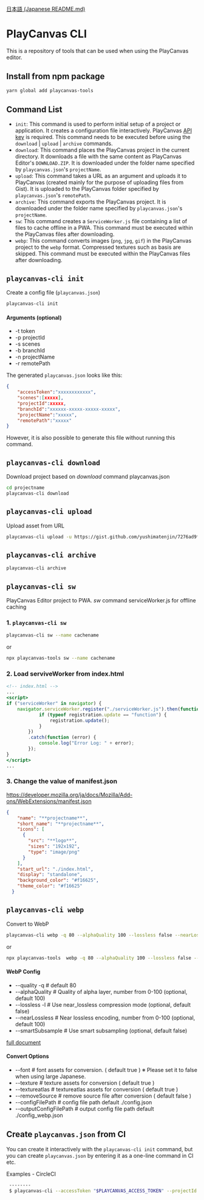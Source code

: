 [日本語 (Japanese README.md)](./README-ja.md)

# PlayCanvas CLI

This is a repository of tools that can be used when using the PlayCanvas editor.  

## Install from npm package

```bash
yarn global add playcanvas-tools
```

## Command List

- `init`: This command is used to perform initial setup of a project or application. It creates a configuration file interactively. PlayCanvas [API key](https://playcanvas.com/account) is required. This command needs to be executed before using the `download` | `upload` | `archive` commands.
-  `download`: This command places the PlayCanvas project in the current directory. It downloads a file with the same content as PlayCanvas Editor's `DOWNLOAD.ZIP`. It is downloaded under the folder name specified by `playcanvas.json`'s `projectName`.
- `upload`: This command takes a URL as an argument and uploads it to PlayCanvas (created mainly for the purpose of uploading files from Gist). It is uploaded to the PlayCanvas folder specified by `playcanvas.json`'s `remotePath`.
- `archive`: This command exports the PlayCanvas project. It is downloaded under the folder name specified by `playcanvas.json`'s `projectName`.
- `sw`: This command creates a `ServiceWorker.js` file containing a list of files to cache offline in a PWA. This command must be executed within the PlayCanvas files after downloading.
-  `webp`: This command converts images (`png`, `jpg`, `gif`) in the PlayCanvas project to the `webp` format. Compressed textures such as basis are skipped. This command must be executed within the PlayCanvas files after downloading.


## `playcanvas-cli init` 
Create a config file (`playcanvas.json`)

```bash
playcanvas-cli init
```
#### Arguments (optional)
- -t token
- -p projectId
- -s scenes
- -b branchId
- -n projectName
- -r remotePath


The generated `playcanvas.json` looks like this:

```playcanvas.json
{
	"accessToken":"xxxxxxxxxxxx",
	"scenes":[xxxxx],
	"projectId":xxxxx,
	"branchId":"xxxxxx-xxxxx-xxxxx-xxxxx",
	"projectName":"xxxxx",
	"remotePath":"xxxxx"
}                                              
```
However, it is also possible to generate this file without running this command.

## `playcanvas-cli download` 

Download project based on *download* command playcanvas.json

```bash
cd projectname
playcanvas-cli download
```

## `playcanvas-cli upload` 

Upload asset from URL

```bash
playcanvas-cli upload -u https://gist.github.com/yushimatenjin/7276ad9f21492197f8ab5dbfbe092d36#file-translate-ja-js
```

## `playcanvas-cli archive` 

```bash
playcanvas-cli archive
```


## `playcanvas-cli sw` 

PlayCanvas Editor project to PWA.
*sw* command serviceWorker.js for offline caching

### 1. `playcanvas-cli sw`
```bash
playcanvas-cli sw --name cachename
```

or 

```bash
npx playcanvas-tools sw --name cachename
```

### 2. Load serviveWorker from index.html

```index.html
<!-- index.html -->
...
<script>
if ("serviceWorker" in navigator) {
    navigator.serviceWorker.register("./serviceWorker.js").then(function (registration) {
            if (typeof registration.update == "function") {
                registration.update();
            }
        })
        .catch(function (error) {
            console.log("Error Log: " + error);
        });
}
</script>
...
```

### 3. Change the value of manifest.json
https://developer.mozilla.org/ja/docs/Mozilla/Add-ons/WebExtensions/manifest.json

```manifest.json
{
    "name": "**projectname**",
    "short_name": "**projectname**",
    "icons": [
      {
        "src": "**logo**",
        "sizes": "192x192",
        "type": "image/png"
      }
    ],
    "start_url": "./index.html",
    "display": "standalone",
    "background_color": "#f16625",
    "theme_color": "#f16625"
  }
```

## `playcanvas-cli webp` 
 
 Convert to WebP

```bash
playcanvas-cli webp -q 80 --alphaQuality 100 --lossless false --nearLossless 100 --smartSubsample false --font true --texture true --textureatlas true --removeSource false --configFilePath ./config.json --outputConfigFilePath ./config_webp.json
```

or

```bash
npx playcanvas-tools  webp -q 80 --alphaQuality 100 --lossless false --nearLossless 100 --smartSubsample false --font true --texture true --textureatlas true --removeSource false --configFilePath ./config.json --outputConfigFilePath ./config_webp.json
```

#### WebP Config 
-  --quality -q # default 80
-  --alphaQuality # Quality of alpha layer, number from 0-100 (optional, default 100)
-  --lossless -l #  Use near_lossless compression mode (optional, default false)
-  --nearLossless # Near lossless encoding, number from 0-100 (optional, default 100)
-  --smartSubsample # Use smart subsampling (optional, default false)

[full document](https://sharp.pixelplumbing.com/api-output#webp)

#### Convert Options

- --font # font assets for conversion.  ( default true  ) ※ Please set it to false when using large Japanese.
- --texture # texture assets for conversion ( default true  )
- --textureatlas # textureatlas assets for conversion ( default true  )
- --removeSource # remove source file after conversion ( default false  )
- --configFilePath # config file path default ./config.json
- --outputConfigFilePath # output config file path default ./config_webp.json

## Create `playcanvas.json` from CI

You can create it interactively with the `playcanvas-cli init` command, but you can create `playcanvas.json` by entering it as a one-line command in CI etc.

Examples - CircleCI
```bash
 --------
 $ playcanvas-cli --accessToken "$PLAYCANVAS_ACCESS_TOKEN" --projectId "$PLAYCANVAS_PROJECT_ID" --scenes "$PLAYCANVAS_SCENES" --branchId "PLAYCANVAS_BRANCH_ID" --projectId "$PLAYCANVAS_PROJECT_ID" --remotePath "$PLAYCANVAS_REMOTE_PATH"

```

